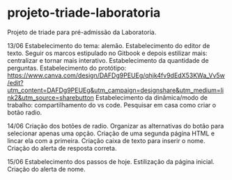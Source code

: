 # projeto-triade-laboratoria
Projeto de triade para pré-admissão da Laboratoria. 

13/06
Estabelecimento do tema: alemão.
Estabelecimento do editor de texto.
Seguir os marcos estipulado no Gitbook e depois estilizar mais: centralizar e tornar mais interativo.
Estabelecimento da quantidade de perguntas.
Estabelecimento do protótipo:
https://www.canva.com/design/DAFDg9PEUEg/qhjk4fv9dEdX53KWa_Vv5w/edit?utm_content=DAFDg9PEUEg&utm_campaign=designshare&utm_medium=link2&utm_source=sharebutton
Estabelecimento da dinâmica/modo de trabalho: compartilhamento do vs code.
Pesquisar em casa como criar o botão radio.


14/06
Criação dos botões de radio.
Organizar as alternativas do botão para selecionar apenas uma opção.
Criação de uma segunda página HTML e lincar ela com a primeira.
Criação caixa de texto para inserir o nome.
Criação do alerta de resposta correta.


15/06
Estabelecimento dos passos de hoje.
Estilização da página inicial. 
Criação do alerta de nome. 

